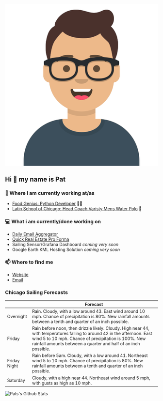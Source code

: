 [![Social banner for p-j-falconer](https://raw.githubusercontent.com/P-J-FALCONER/P-J-FALCONER/master/assets/avataaars.svg)](https://patfalconer.com/)
## Hi :wave: my name is Pat

### 💼 Where I am currently working at/as
- [Food Genius: Python Developer](https://getfoodgenius.com/) 🍔🐍
- [Latin School of Chicago: Head Coach Varisty Mens Water Polo](https://www.latinschool.org/) 🤽


### 💻 What i am currently/done working on
 - [Daily Email Aggregator](https://github.com/P-J-FALCONER/dott_daily_mail)
 - [Quick Real Estate Pro Forma](https://github.com/P-J-FALCONER/henry)
 - Sailing Sensor/Grafana Dashboard *coming very soon*
 - Google Earth KML Hosting Solution *coming very soon*

### 📫 Where to find me
 - [Website](https://patfalconer.com/)
 - [Email](mailto:patrick.j.falconer@gmail.com)


### Chicago Sailing Forecasts
|   | Forecast  |
|---|---|
| Overnight | Rain. Cloudy, with a low around 43. East wind around 10 mph. Chance of precipitation is 80%. New rainfall amounts between a tenth and quarter of an inch possible. |
| Friday | Rain before noon, then drizzle likely. Cloudy. High near 44, with temperatures falling to around 42 in the afternoon. East wind 5 to 10 mph. Chance of precipitation is 100%. New rainfall amounts between a quarter and half of an inch possible. |
| Friday Night | Rain before 5am. Cloudy, with a low around 41. Northeast wind 5 to 10 mph. Chance of precipitation is 80%. New rainfall amounts between a tenth and quarter of an inch possible. |
| Saturday | Cloudy, with a high near 44. Northeast wind around 5 mph, with gusts as high as 10 mph. |

![Pats's Github Stats](https://github-readme-stats.vercel.app/api?username=p-j-falconer&show_icons=true&theme=radical)
